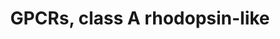 ---
annotations:
- type: Pathway Ontology
  value: G protein mediated signaling pathway
authors:
- Nsalomonis
- MaintBot
- AlexanderPico
- BruceConklin
- Khanspers
- Egonw
- Zari
- Eweitz
description: This pathway was created using the GPCRDB (Horn et al., 1998), http://www.gpcr.org/7tm/
  (originally at http://www.cmbi.kun.nl/7tm/). The groupings are based on the GPCR
  phylogenetic tree available from the GPCRDB and the training sets used by Karchin
  et al. (Bioinformatics, 2002, pg. 147-159). The labels indicate children and grandchildren
  of the various classes of GPCRs as described by these references.  Proteins on this
  pathway have targeted assays available via the [https://assays.cancer.gov/available_assays?wp_id=WP455
  CPTAC Assay Portal]
last-edited: 2021-05-22
organisms:
- Homo sapiens
redirect_from:
- /index.php/Pathway:WP455
- /instance/WP455
schema-jsonld:
- '@context': https://schema.org/
  '@id': https://wikipathways.github.io/pathways/WP455.html
  '@type': Dataset
  creator:
    '@type': Organization
    name: WikiPathways
  description: This pathway was created using the GPCRDB (Horn et al., 1998), http://www.gpcr.org/7tm/
    (originally at http://www.cmbi.kun.nl/7tm/). The groupings are based on the GPCR
    phylogenetic tree available from the GPCRDB and the training sets used by Karchin
    et al. (Bioinformatics, 2002, pg. 147-159). The labels indicate children and grandchildren
    of the various classes of GPCRs as described by these references.  Proteins on
    this pathway have targeted assays available via the [https://assays.cancer.gov/available_assays?wp_id=WP455
    CPTAC Assay Portal]
  keywords:
  - IL8RB
  - P2RY5
  - Angiotensin II
  - NPY1R
  - HTR2B
  - SSTR4
  - PTGER1
  - P2RY14
  - Q9UDD9
  - ADRB3
  - GPR7
  - Prostaglandin
  - GPR92
  - DRD2
  - GPR4
  - CMKOR1
  - OR1A1
  - GPR109B
  - P2RY4
  - GPR8
  - P2RY13
  - OR2AG1
  - OR8B8
  - OPN1SW
  - OR5F1
  - HTR1D
  - CXCR4
  - CCR8
  - MAS1L
  - HTR1E
  - OR2N1P
  - OR3A2
  - HRH1
  - NPY5R
  - OR5I1
  - DRD5
  - CCR5
  - GPR19
  - MAS1
  - GPR21
  - AGTR2
  - LHCGR
  - OR5U1
  - HRH3
  - OR10H1
  - OR2H1
  - GPR17
  - OR1G1
  - OR10J1
  - CMKLR1
  - CCR10
  - GPR42
  - OR2B2
  - CCR6
  - P2RY11
  - AGTRL1
  - OR10A4
  - BRS3
  - MTNR1B
  - GPR32
  - F2RL2
  - EDNRA
  - CCKBR
  - P2RY6
  - OR5V1
  - GPR6
  - HTR5A
  - P2RY10
  - NMUR2
  - GPR43
  - GPR18
  - CCR7
  - OR7C1
  - GPR24
  - GPR25
  - GPR85
  - GPR27
  - EDNRB
  - GALR2
  - OR7A17
  - OPN3
  - OPRL1
  - OR7A5
  - Somatostatin
  - PTGDR
  - HTR1A
  - DRD3
  - PTGER3
  - OR2F2
  - BDKRB2
  - Bradykinin
  - GPR39
  - CHRM2
  - MTNR1A
  - GPR52
  - GPR37L1
  - OPN1MW
  - HCRTR2
  - AVPR1B
  - F2RL1
  - HTR7
  - OR1A2
  - ADRB2
  - DRD4
  - GPR22
  - ADRA1B
  - OR10A5
  - CXCR3
  - OXTR
  - FPRL2
  - CCR2
  - OR12D3
  - NMUR1
  - TBXA2R
  - OR8D2
  - GPR44
  - OR2J1
  - C3AR1
  - CYSLTR2
  - OR3A1
  - OPRD1
  - GPR12
  - OR2T1
  - MLNR
  - OR10H3
  - F2R
  - AGTR1
  - OR1D5
  - CCR1
  - GHSR
  - OR11A1
  - GPR147
  - LTB4R
  - MC4R
  - ADRB1
  - FSHR
  - OR2J3
  - OR1E1
  - FPRL1
  - OR1Q1
  - PTGFR
  - F2RL3
  - GPR173
  - CX3CR1
  - GRPR
  - GALR3
  - GPR45
  - OR2H2
  - CYSLTR1
  - OR2W1
  - GPR174
  - GPR41
  - CHRM1
  - NPY2R
  - PTGER2
  - OR2B3
  - GPR1
  - BLR1
  - Histamine
  - OR10H2
  - OR1I1
  - GPR68
  - TRHR
  - GPR74
  - GPR161
  - OR1E2
  - SSTR3
  - CCR4
  - ADRA2A
  - PTAFR
  - CHRM3
  - ADORA3
  - MC2R
  - ADORA2B
  - HTR2C
  - DRD1
  - GPR50
  - GPR23
  - AVPR1A
  - GPR83
  - ADORA1
  - Rgr
  - OR6B1
  - OR1C1
  - CCRL2
  - Serotonin
  - MC5R
  - NTSR2
  - OR2J2
  - RRH
  - NMBR
  - NPY6R
  - OR2B6
  - HTR1F
  - GPR3
  - HRH2
  - P2RY12
  - OR7C2
  - OR7A10
  - HTR1B
  - SSTR1
  - ADRA1D
  - FPR1
  - ADRA2B
  - GPR31
  - Melatonin
  - GPR34
  - PTGER4
  - SSTR2
  - GPR37
  - IL8RA
  - NTSR1
  - OR2C1
  - CCR9
  - SUCNR1
  - CNR1
  - GALR1
  - GPR63
  - MC3R
  - GPR30
  - GPR65
  - P2RY2
  - OPN4
  - OPRM1
  - GPR81
  - P2RY1
  - GPR15
  - CCBP2
  - MC1R
  - ADRA2C
  - OR2A4
  - OPN1LW
  - CHRM4
  - GPR87
  - HTR2A
  - OPRK1
  - AVPR2
  - GPR75
  - GPR20
  - GPR77
  - CNR2
  - OR2S2
  - OR3A3
  - RHO
  - Dopamine
  - XCR1
  - HCRTR1
  - GPR10
  - CCRL1
  - OR6A2
  - PTGIR
  - ADRA1A
  - CCR3
  - CHRM5
  - BDKRB1
  - SSTR5
  - ADORA2A
  - OR1F1
  - HTR4
  - GPR40
  - GPR35
  - PPYR1
  - Opioid
  - CCKAR
  - OR1D4
  - OR3A4
  - OR2D2
  - GPR171
  - HTR6
  - OR2F1
  - OR1D2
  license: CC0
  name: GPCRs, class A rhodopsin-like
seo: CreativeWork
title: GPCRs, class A rhodopsin-like
wpid: WP455
---